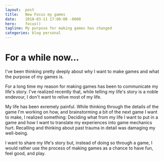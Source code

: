 ```yaml
---
layout:  post
title:   New Focus my games
date:    2018-03-11 17:00:00 -0600
hero:    focus()
tagline: My purpose for making games has changed
categories: blog personal
---
```


For a while now...
==================

I've been thinking pretty deeply about why I want to make games and what the purpose of my games is.

For a long time my reason for making games has been to communicate my life's story. I've realized recently that, while telling my life's story is a noble endevour, I don't want to relive most of my life.

My life has been exremely painful. While thinking through the details of the game I'm working on how, and brainstorming a bit of the next game I want to make, I realized something: Deciding what from my life I want to put in a game and how I want to translate my experiences into game mechanics hurt. Recalling and thinking about past trauma in detail was damaging my well-being.

I want to share my life's story but, instead of doing so through a game, I would rather use the process of making games as a chance to have fun, feel good, and play.